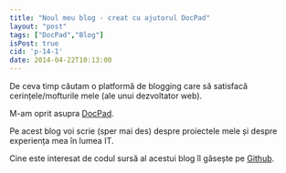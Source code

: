 ```yaml
---
title: "Noul meu blog - creat cu ajutorul DocPad"
layout: "post"
tags: ["DocPad","Blog"]
isPost: true
cid: 'p-14-1'
date: 2014-04-22T10:13:00
---
```


De ceva timp căutam o platformă de blogging care să satisfacă cerințele/mofturile mele (ale unui dezvoltator web).

M-am oprit asupra [DocPad](http://docpad.org).

Pe acest blog voi scrie (sper mai des) despre proiectele mele și despre experiența mea în lumea IT.

Cine este interesat de codul sursă al acestui blog îl găsește pe [Github](https://github.com/Mitica/dumitru.me).